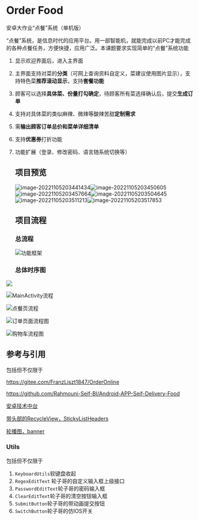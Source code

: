 # Order Food

安卓大作业“点餐”系统（单机版）

“点餐”系统，是信息时代的应用平台。用一部智能机，就能完成以前PC才能完成的各种点餐任务，方便快捷，应用广泛。本课题要求实现简单的“点餐”系统功能

1.  显示欢迎界面后，进入主界面

2. 主界面支持对菜的**分类**（可网上查询资料自定义，菜建议使用图片显示），支持特色菜**推荐滚动显示**，支持**套餐功能**

3. 顾客可以选择**具体菜、份量打勾确定**，待顾客所有菜选择确认后，提交**生成订单**

4. 支持对具体菜的类似麻辣、微辣等酸辣苦甜**定制需求**

5. 需**输出顾客订单总价和菜单详细清单**

6. 支持**优惠券**打折功能

7. 功能扩展（登录、修改密码、语言随系统切换等）

    ## 项目预览

    ![image-20221105203441434](assets/image-20221105203441434.png)![image-20221105203450605](assets/image-20221105203450605.png)![image-20221105203457664](assets/image-20221105203457664.png)![image-20221105203504645](assets/image-20221105203504645.png)![image-20221105203511213](assets/image-20221105203511213.png)![image-20221105203517853](assets/image-20221105203517853.png)

    ## 项目流程

    ### 总流程

    ![功能框架](assets/功能框架.png)

    ### 总体时序图

<img src="assets/总体时序图.png"  />



![MainActivity流程](assets/MainActivity流程.png)

![点餐页流程](assets/点餐页面流程2.png)



![订单页面流程图](assets/订单页面流程图.png)

![购物车流程图](assets/购物车流程图.png)



## 参考与引用

包括但不仅限于

https://gitee.com/FranzLiszt1847/OrderOnline

https://github.com/Rahmouni-Seif-BI/Android-APP-Seif-Delivery-Food

[安卓技术中台](https://github.com/getActivity/AndroidProject)

[带头部的RecycleView，StickyListHeaders](https://github.com/emilsjolander/StickyListHeaders)

[轮播图，banner](https://github.com/youth5201314/banner)

### Utils

包括但不仅限于

1. `KeyboardUtils`软键盘收起
2. `RegexEditText` 轮子哥的自定义输入框上级接口
3. `PasswordEditText`轮子哥的密码输入框
4. `ClearEditText`轮子哥的清空按钮输入框
5. `SubmitButton`轮子哥的带动画提交按钮
6. `SwitchButton`轮子哥的仿IOS开关